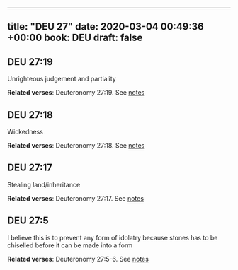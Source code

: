 
---
title: "DEU 27"
date: 2020-03-04 00:49:36 +00:00
book: DEU
draft: false
---

## DEU 27:19

Unrighteous judgement and partiality

**Related verses**: Deuteronomy 27:19. See [notes](https://my.bible.com/notes/3377479873148477485)


## DEU 27:18

Wickedness

**Related verses**: Deuteronomy 27:18. See [notes](https://my.bible.com/notes/3377478855501275169)


## DEU 27:17

Stealing land/inheritance

**Related verses**: Deuteronomy 27:17. See [notes](https://my.bible.com/notes/3377478628044169246)


## DEU 27:5

I believe this is to prevent any form of idolatry because stones has to be chiselled before it can be made into a form

**Related verses**: Deuteronomy 27:5-6. See [notes](https://my.bible.com/notes/3377475740760794109)

